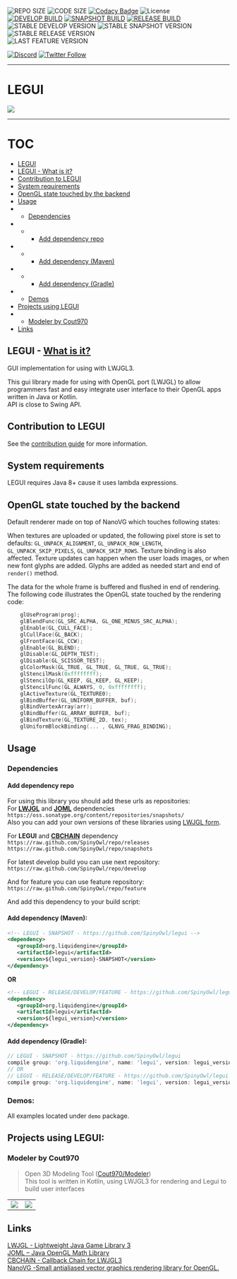 ![REPO SIZE](https://img.shields.io/github/repo-size/SpinyOwl/legui.svg) 
![CODE SIZE](https://img.shields.io/github/languages/code-size/SpinyOwl/legui.svg) 
[![Codacy Badge](https://api.codacy.com/project/badge/Grade/1f7097ac22fb4d26be45806cb60476b1)](https://www.codacy.com/app/SpinyOwl/legui?utm_source=github.com&amp;utm_medium=referral&amp;utm_content=SpinyOwl/legui&amp;utm_campaign=Badge_Grade)
![License](https://img.shields.io/github/license/SpinyOwl/legui.svg)  
[![DEVELOP BUILD](https://img.shields.io/jenkins/s/https/jenkins.spinyowl.com/job/LEGUI/job/LEGUI_DEVELOP.svg?label=develop)](http://jenkins.spinyowl.com/job/LEGUI/job/LEGUI_DEVELOP/)
[![SNAPSHOT BUILD](https://img.shields.io/jenkins/s/https/jenkins.spinyowl.com/job/LEGUI/job/LEGUI_SNAPSHOTS.svg?label=snapshot)](https://jenkins.spinyowl.com/job/LEGUI/job/LEGUI_SNAPSHOTS/)
[![RELEASE BUILD](https://img.shields.io/jenkins/s/https/jenkins.spinyowl.com/job/LEGUI/job/LEGUI_RELEASES.svg?label=release)](https://jenkins.spinyowl.com/job/LEGUI/job/LEGUI_RELEASES/)  
![STABLE DEVELOP VERSION](https://img.shields.io/badge/dynamic/json.svg?label=develop&uri=http%3A%2F%2Fjenkins.spinyowl.com%2Fjob%2FLEGUI%2F%2Fjob%2FLEGUI_DEVELOP%2FlastSuccessfulBuild%2Fartifact%2FfullVersion.json&query=%24.version&colorB=00796b)
![STABLE SNAPSHOT VERSION](https://img.shields.io/badge/dynamic/json.svg?label=snapshot&uri=http%3A%2F%2Fjenkins.spinyowl.com%2Fjob%2FLEGUI%2F%2Fjob%2FLEGUI_SNAPSHOTS%2FlastSuccessfulBuild%2Fartifact%2FfullVersion.json&query=%24.version&colorB=00796b)
![STABLE RELEASE VERSION](https://img.shields.io/badge/dynamic/json.svg?label=release&uri=http%3A%2F%2Fjenkins.spinyowl.com%2Fjob%2FLEGUI%2F%2Fjob%2FLEGUI_RELEASES%2FlastSuccessfulBuild%2Fartifact%2FfullVersion.json&query=%24.version&colorB=00796b)  
![LAST FEATURE VERSION](https://img.shields.io/badge/dynamic/json.svg?label=feature&uri=http%3A%2F%2Fjenkins.spinyowl.com%2Fjob%2FLEGUI%2F%2Fjob%2FLEGUI_FEATURE%2FlastSuccessfulBuild%2Fartifact%2FfullVersion.json&query=%24.version&colorB=00796b)

[![Discord](https://img.shields.io/discord/245558983123927040.svg?slongCache=true&label=Discord&logo=discord)](https://discord.gg/6wfqXpJ)
[![Twitter Follow](https://img.shields.io/twitter/follow/ShchAlexander.svg?longCache=true&label=Twitter&logo=twitter)](https://twitter.com/ShchAlexander)

___
# LEGUI

<img src="https://image.ibb.co/nh1GbJ/Dc63_KSPX4_AIEIc7.png" />

___
# TOC
* [LEGUI](#legui)
* [LEGUI - What is it?](#legui---what-is-it)
* [Contribution to LEGUI](#contribution-to-legui)
* [System requirements](#system-requirements)
* [OpenGL state touched by the backend](#opengl-state-touched-by-the-backend)
* [Usage](#usage)
* * [Dependencies](#dependencies)
* * * [Add dependency repo](#add-dependency-repo)
* * * [Add dependency (Maven)](#add-dependency-maven)
* * * [Add dependency (Gradle)](#add-dependency-gradle)
* * [Demos](#demos)
* [Projects using LEGUI](#projects-using-legui)
* * [Modeler by Cout970](#modeler-by-cout970)
* [Links](#links)



## LEGUI - [What is it?](https://spinyowl.github.io/legui/)  
GUI implementation for using with LWJGL3.  

This gui library made for using with OpenGL port (LWJGL) to allow programmers fast and easy integrate user interface to their OpenGL apps written in Java or Kotlin.  
API is close to Swing API.  

## Contribution to LEGUI
See the [contribution guide](docs/CONTRIBUTING.md) for more information.

## System requirements
LEGUI requires Java 8+ cause it uses lambda expressions.

## OpenGL state touched by the backend

Default renderer made on top of NanoVG which touches following states:

When textures are uploaded or updated, the following pixel store is set to defaults: `GL_UNPACK_ALIGNMENT`, `GL_UNPACK_ROW_LENGTH`, `GL_UNPACK_SKIP_PIXELS`, `GL_UNPACK_SKIP_ROWS`. Texture binding is also affected. Texture updates can happen when the user loads images, or when new font glyphs are added. Glyphs are added as needed start and end of `render()` method.

The data for the whole frame is buffered and flushed in end of rendering. The following code illustrates the OpenGL state touched by the rendering code:
```C
	glUseProgram(prog);
	glBlendFunc(GL_SRC_ALPHA, GL_ONE_MINUS_SRC_ALPHA);
	glEnable(GL_CULL_FACE);
	glCullFace(GL_BACK);
	glFrontFace(GL_CCW);
	glEnable(GL_BLEND);
	glDisable(GL_DEPTH_TEST);
	glDisable(GL_SCISSOR_TEST);
	glColorMask(GL_TRUE, GL_TRUE, GL_TRUE, GL_TRUE);
	glStencilMask(0xffffffff);
	glStencilOp(GL_KEEP, GL_KEEP, GL_KEEP);
	glStencilFunc(GL_ALWAYS, 0, 0xffffffff);
	glActiveTexture(GL_TEXTURE0);
	glBindBuffer(GL_UNIFORM_BUFFER, buf);
	glBindVertexArray(arr);
	glBindBuffer(GL_ARRAY_BUFFER, buf);
	glBindTexture(GL_TEXTURE_2D, tex);
	glUniformBlockBinding(... , GLNVG_FRAG_BINDING);
```

## Usage
### Dependencies
#### Add dependency repo
For using this library you should add these urls as repositories:  
For **[LWJGL](https://github.com/LWJGL/lwjgl3)** and **[JOML](https://github.com/JOML-CI/JOML)** dependencies  
`https://oss.sonatype.org/content/repositories/snapshots/`  
Also you can add your own versions of these libraries using [LWJGL form](https://www.lwjgl.org/download).

For **LEGUI** and **[CBCHAIN](https://github.com/SpinyOwl/cbchain)** dependency  
`https://raw.github.com/SpinyOwl/repo/releases`  
`https://raw.github.com/SpinyOwl/repo/snapshots` 

For latest develop build you can use next repository:
`https://raw.github.com/SpinyOwl/repo/develop`
 
And for feature you can use feature repository:
`https://raw.github.com/SpinyOwl/repo/feature`

And add this dependency to your build script:  
#### Add dependency (Maven):
 ```xml
<!-- LEGUI - SNAPSHOT - https://github.com/SpinyOwl/legui -->
<dependency>
    <groupId>org.liquidengine</groupId>
    <artifactId>legui</artifactId>
    <version>${legui_version}-SNAPSHOT</version>
</dependency>
 ```
**OR** 
 ```xml
<!-- LEGUI - RELEASE/DEVELOP/FEATURE - https://github.com/SpinyOwl/legui -->
<dependency>
    <groupId>org.liquidengine</groupId>
    <artifactId>legui</artifactId>
    <version>${legui_version}</version>
</dependency>
 ```
#### Add dependency (Gradle):
  ```groovy
// LEGUI - SNAPSHOT - https://github.com/SpinyOwl/legui
compile group: 'org.liquidengine', name: 'legui', version: legui_version + '-SNAPSHOT', changing: true;
// OR
// LEGUI - RELEASE/DEVELOP/FEATURE - https://github.com/SpinyOwl/legui
compile group: 'org.liquidengine', name: 'legui', version: legui_version, changing: true;
  ```

### Demos:
All examples located under `demo` package.

## Projects using LEGUI:
### Modeler by Cout970
> Open 3D Modeling Tool  ([Cout970/Modeler](https://github.com/cout970/Modeler))  
> This tool is written in Kotlin, using LWJGL3 for rendering and Legui to build user interfaces  
<table>
  <tr>
    <td><img src="https://camo.githubusercontent.com/8dcd56ad9a0d51ae82e34dc5bf4c3c18fd9c47e1/68747470733a2f2f696d6167652e70726e747363722e636f6d2f696d6167652f7a4e424133325a6b54515f6b624a6359704c73616f412e706e67"/></td>
    <td><img src="https://camo.githubusercontent.com/21cc57d2dc635e2f6adf8b8f6eb06c1b48da5596/68747470733a2f2f696d6167652e70726e747363722e636f6d2f696d6167652f776336654538695f534669314b732d694e4447614a412e706e67"/></td>
  </tr>
</table>

## Links
[LWJGL - Lightweight Java Game Library 3](https://github.com/LWJGL/lwjgl3)  
[JOML – Java OpenGL Math Library](https://github.com/JOML-CI/JOML)  
[CBCHAIN - Callback Chain for LWJGL3](https://github.com/SpinyOwl/cbchain)  
[NanoVG -Small antialiased vector graphics rendering library for OpenGL.](https://github.com/memononen/nanovg)  
